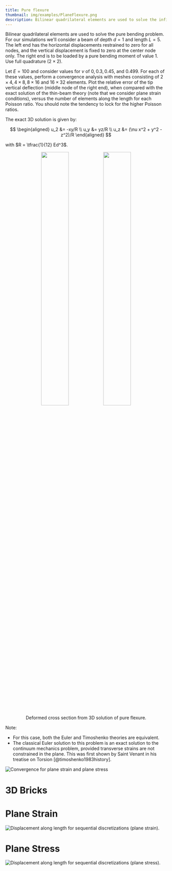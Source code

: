 ```yaml
---
title: Pure flexure
thumbnail: img/examples/PlaneFlexure.png
description: Bilinear quadrilateral elements are used to solve the infinitesimal pure bending problem. 
---
```


Bilinear quadrilateral elements are used to solve the pure bending problem. 
For our simulations we'll consider a beam of depth $d=1$ and length $L=5$. 
The left end has the horizontal displacements restrained to zero for all nodes, and the vertical displacement is fixed to zero at the center node only. 
The right end is to be loaded by a pure bending moment of value 1. 
Use full quadrature $(2 \times 2)$.

Let $E=100$ and consider values for $\nu$ of $0,0.3,0.45$, and $0.499$. 
For each of these values, perform a convergence analysis with meshes consisting of $2 \times 4,4 \times 8,8 \times 16$ and $16 \times 32$ elements. 
Plot the relative error of the tip vertical deflection (middle node of the right end), when compared with the exact solution of the thin-beam theory (note that we  consider plane strain conditions), versus the number of elements along the length for each Poisson ratio. 
You should note the tendency to lock for the higher Poisson ratios.

The exact 3D solution is given by:

$$
\begin{aligned}
u_2 &= -xy/R \\ 
u_y &=  yz/R \\ 
u_z &=  (\nu x^2 + y^2 - z^2)/R
\end{aligned}
$$

with $R = \tfrac{1}{12} Ed^3$.

<figure style="text-align: center">
<img src="img/cross.png" width="45%" >
<img src="img/beam.png" width="45%" >
<figcaption>Deformed cross section from 3D solution of pure flexure.</figcaption>
</figure>
  

Note:

- For this case, both the Euler and Timoshenko theories
  are equivalent.
- The classical Euler solution to this problem is an exact solution
  to the continuum mechanics problem, provided transverse strains are not
  constrained in the plane. This was first shown by Saint Venant
  in his treatise on Torsion [@timoshenko1983history].


![Convergence for plane strain and plane stress](img/beam-conv.png)

# 3D Bricks

# Plane Strain

![Displacement along length for sequential discretizations (plane strain).](img/beam-strain.png)



# Plane Stress

![Displacement along length for sequential discretizations (plane stress).](img/beam-stress.png)



